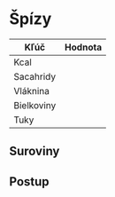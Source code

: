 # Špízy

|Kľúč       |Hodnota |
|-----------|--------|
|Kcal       |        |
|Sacahridy  |        |
|Vláknina   |        |
|Bielkoviny |        |
|Tuky       |        |

## Suroviny

## Postup
